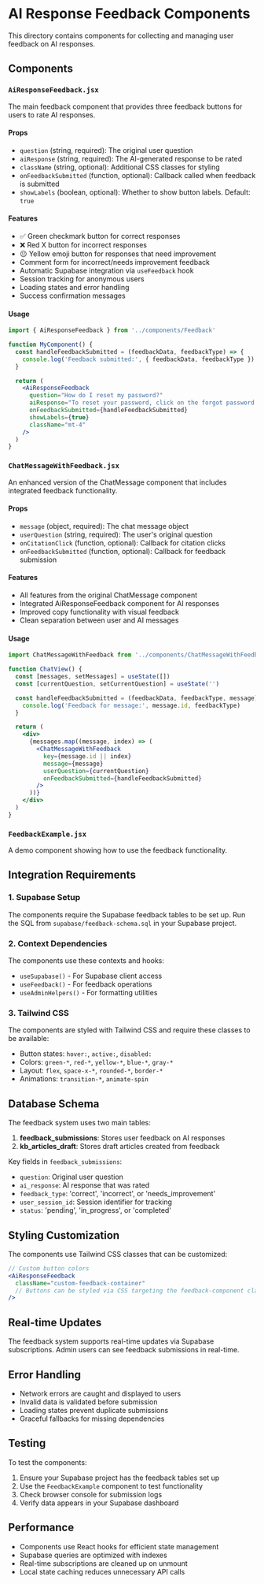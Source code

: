 # AI Response Feedback Components

This directory contains components for collecting and managing user feedback on AI responses.

## Components

### `AiResponseFeedback.jsx`

The main feedback component that provides three feedback buttons for users to rate AI responses.

#### Props

- `question` (string, required): The original user question
- `aiResponse` (string, required): The AI-generated response to be rated
- `className` (string, optional): Additional CSS classes for styling
- `onFeedbackSubmitted` (function, optional): Callback called when feedback is submitted
- `showLabels` (boolean, optional): Whether to show button labels. Default: `true`

#### Features

- ✅ Green checkmark button for correct responses
- ❌ Red X button for incorrect responses  
- 😐 Yellow emoji button for responses that need improvement
- Comment form for incorrect/needs improvement feedback
- Automatic Supabase integration via `useFeedback` hook
- Session tracking for anonymous users
- Loading states and error handling
- Success confirmation messages

#### Usage

```jsx
import { AiResponseFeedback } from '../components/Feedback'

function MyComponent() {
  const handleFeedbackSubmitted = (feedbackData, feedbackType) => {
    console.log('Feedback submitted:', { feedbackData, feedbackType })
  }

  return (
    <AiResponseFeedback
      question="How do I reset my password?"
      aiResponse="To reset your password, click on the forgot password link..."
      onFeedbackSubmitted={handleFeedbackSubmitted}
      showLabels={true}
      className="mt-4"
    />
  )
}
```

### `ChatMessageWithFeedback.jsx`

An enhanced version of the ChatMessage component that includes integrated feedback functionality.

#### Props

- `message` (object, required): The chat message object
- `userQuestion` (string, required): The user's original question
- `onCitationClick` (function, optional): Callback for citation clicks
- `onFeedbackSubmitted` (function, optional): Callback for feedback submission

#### Features

- All features from the original ChatMessage component
- Integrated AiResponseFeedback component for AI responses
- Improved copy functionality with visual feedback
- Clean separation between user and AI messages

#### Usage

```jsx
import ChatMessageWithFeedback from '../components/ChatMessageWithFeedback'

function ChatView() {
  const [messages, setMessages] = useState([])
  const [currentQuestion, setCurrentQuestion] = useState('')

  const handleFeedbackSubmitted = (feedbackData, feedbackType, message) => {
    console.log('Feedback for message:', message.id, feedbackType)
  }

  return (
    <div>
      {messages.map((message, index) => (
        <ChatMessageWithFeedback
          key={message.id || index}
          message={message}
          userQuestion={currentQuestion}
          onFeedbackSubmitted={handleFeedbackSubmitted}
        />
      ))}
    </div>
  )
}
```

### `FeedbackExample.jsx`

A demo component showing how to use the feedback functionality.

## Integration Requirements

### 1. Supabase Setup

The components require the Supabase feedback tables to be set up. Run the SQL from `supabase/feedback-schema.sql` in your Supabase project.

### 2. Context Dependencies

The components use these contexts and hooks:

- `useSupabase()` - For Supabase client access
- `useFeedback()` - For feedback operations
- `useAdminHelpers()` - For formatting utilities

### 3. Tailwind CSS

The components are styled with Tailwind CSS and require these classes to be available:

- Button states: `hover:`, `active:`, `disabled:`
- Colors: `green-*`, `red-*`, `yellow-*`, `blue-*`, `gray-*`
- Layout: `flex`, `space-x-*`, `rounded-*`, `border-*`
- Animations: `transition-*`, `animate-spin`

## Database Schema

The feedback system uses two main tables:

1. **feedback_submissions**: Stores user feedback on AI responses
2. **kb_articles_draft**: Stores draft articles created from feedback

Key fields in `feedback_submissions`:
- `question`: Original user question
- `ai_response`: AI response that was rated
- `feedback_type`: 'correct', 'incorrect', or 'needs_improvement'
- `user_session_id`: Session identifier for tracking
- `status`: 'pending', 'in_progress', or 'completed'

## Styling Customization

The components use Tailwind CSS classes that can be customized:

```jsx
// Custom button colors
<AiResponseFeedback 
  className="custom-feedback-container"
  // Buttons can be styled via CSS targeting the feedback-component class
/>
```

## Real-time Updates

The feedback system supports real-time updates via Supabase subscriptions. Admin users can see feedback submissions in real-time.

## Error Handling

- Network errors are caught and displayed to users
- Invalid data is validated before submission
- Loading states prevent duplicate submissions
- Graceful fallbacks for missing dependencies

## Testing

To test the components:

1. Ensure your Supabase project has the feedback tables set up
2. Use the `FeedbackExample` component to test functionality
3. Check browser console for submission logs
4. Verify data appears in your Supabase dashboard

## Performance

- Components use React hooks for efficient state management
- Supabase queries are optimized with indexes
- Real-time subscriptions are cleaned up on unmount
- Local state caching reduces unnecessary API calls 